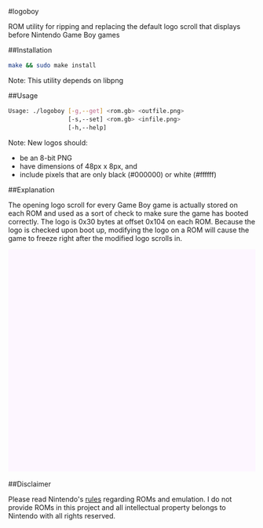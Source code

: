 #logoboy

ROM utility for ripping and replacing the default logo scroll that displays before Nintendo Game Boy games

##Installation

```bash
make && sudo make install
```

Note: This utility depends on libpng

##Usage

```bash
Usage: ./logoboy [-g,--get] <rom.gb> <outfile.png>
                 [-s,--set] <rom.gb> <infile.png>
                 [-h,--help]
```

Note: New logos should:

* be an 8-bit PNG
* have dimensions of 48px x 8px, and
* include pixels that are only black (#000000) or white (#ffffff)

##Explanation

The opening logo scroll for every Game Boy game is actually stored on each ROM and used as a sort of check to make sure the game has booted correctly. The logo is 0x30 bytes at offset 0x104 on each ROM. Because the logo is checked upon boot up, modifying the logo on a ROM will cause the game to freeze right after the modified logo scrolls in.

![GitBoy or GameHub?](example.gif)

##Disclaimer

Please read Nintendo's [rules](http://www.nintendo.com/corp/legal.jsp) regarding ROMs and emulation. I do not provide ROMs in this project and all intellectual property belongs to Nintendo with all rights reserved.